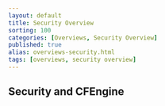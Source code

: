 ```yaml
---
layout: default
title: Security Overview
sorting: 100
categories: [Overviews, Security Overview]
published: true
alias: overviews-security.html
tags: [overviews, security overview]
---
```



## Security and CFEngine ##





